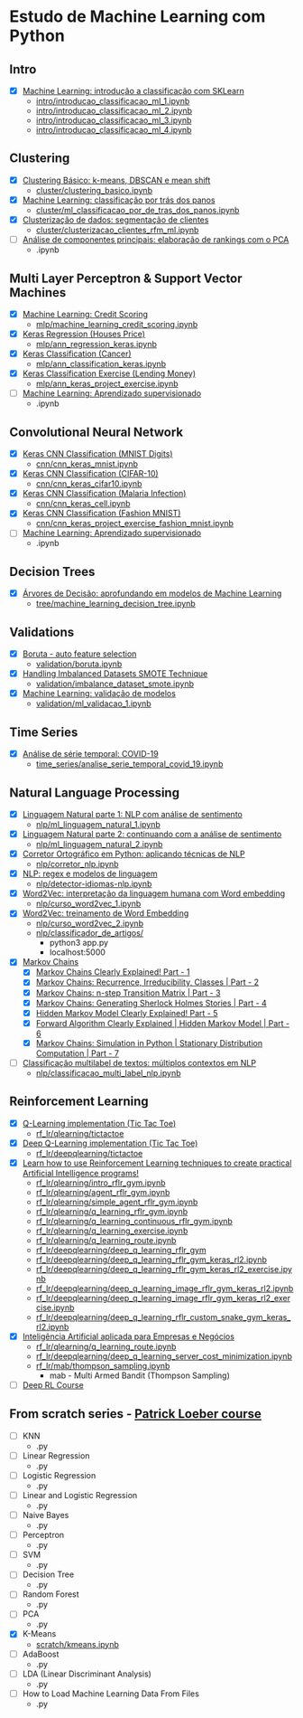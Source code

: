 # Estudo de Machine Learning com Python

## Intro

- [X] [Machine Learning: introdução a classificação com SKLearn](https://cursos.alura.com.br/course/machine-learning-introducao-a-classificacao-com-sklearn)
	- [intro/introducao_classificacao_ml_1.ipynb](intro/introducao_classificacao_ml_1.ipynb)
	- [intro/introducao_classificacao_ml_2.ipynb](intro/introducao_classificacao_ml_2.ipynb)
	- [intro/introducao_classificacao_ml_3.ipynb](intro/introducao_classificacao_ml_3.ipynb)
	- [intro/introducao_classificacao_ml_4.ipynb](intro/introducao_classificacao_ml_4.ipynb)

## Clustering

- [X] [Clustering Básico: k-means, DBSCAN e mean shift](https://cursos.alura.com.br/course/clustering-dados-sem-classificacao)
	- [cluster/clustering_basico.ipynb](cluster/clustering_basico.ipynb)
- [X] [Machine Learning: classificação por trás dos panos](https://cursos.alura.com.br/course/machine-learning-classificacao-tras-panos)
	- [cluster/ml_classificacao_por_de_tras_dos_panos.ipynb](cluster/ml_classificacao_por_de_tras_dos_panos.ipynb)
- [X] [Clusterização de dados: segmentação de clientes](https://cursos.alura.com.br/course/clusterizacao-dados-segmentacao-clientes)
	- [cluster/clusterizacao_clientes_rfm_ml.ipynb](cluster/clusterizacao_clientes_rfm_ml.ipynb)
- [ ] [Análise de componentes principais: elaboração de rankings com o PCA](https://cursos.alura.com.br/course/analise-componentes-elaboracao-rankings-pca)
	- .ipynb

## Multi Layer Perceptron & Support Vector Machines

- [X] [Machine Learning: Credit Scoring](https://cursos.alura.com.br/course/machine-learning-credit-scoring)
	- [mlp/machine_learning_credit_scoring.ipynb](mlp/machine_learning_credit_scoring.ipynb)
- [X] [Keras Regression (Houses Price)](https://www.udemy.com/course/practical-ai-with-python-and-reinforcement-learning)
	- [mlp/ann_regression_keras.ipynb](mlp/ann_regression_keras.ipynb)
- [X] [Keras Classification (Cancer)](https://www.udemy.com/course/practical-ai-with-python-and-reinforcement-learning)
	- [mlp/ann_classification_keras.ipynb](mlp/ann_classification_keras.ipynb)
- [X] [Keras Classification Exercise (Lending Money)](https://www.udemy.com/course/practical-ai-with-python-and-reinforcement-learning)
	-	[mlp/ann_keras_project_exercise.ipynb](mlp/ann_keras_project_exercise.ipynb)
- [ ] [Machine Learning: Aprendizado supervisionado](https://cursos.alura.com.br/course/machine-learning-aprendizado-supervisionado)
	- .ipynb

## Convolutional Neural Network

- [X] [Keras CNN Classification (MNIST Digits)](https://www.udemy.com/course/practical-ai-with-python-and-reinforcement-learning)
	- [cnn/cnn_keras_mnist.ipynb](cnn/cnn_keras_mnist.ipynb)
- [X] [Keras CNN Classification (CIFAR-10)](https://www.udemy.com/course/practical-ai-with-python-and-reinforcement-learning)
	- [cnn/cnn_keras_cifar10.ipynb](cnn/cnn_keras_cifar10.ipynb)
- [X] [Keras CNN Classification (Malaria Infection)](https://www.udemy.com/course/practical-ai-with-python-and-reinforcement-learning)
	- [cnn/cnn_keras_cell.ipynb](cnn/cnn_keras_cell.ipynb)
- [X] [Keras CNN Classification (Fashion MNIST)](https://www.udemy.com/course/practical-ai-with-python-and-reinforcement-learning)
	- [cnn/cnn_keras_project_exercise_fashion_mnist.ipynb](cnn/cnn_keras_project_exercise_fashion_mnist.ipynb)
- [ ] [Machine Learning: Aprendizado supervisionado](https://cursos.alura.com.br/course/machine-learning-aprendizado-supervisionado)
	- .ipynb

## Decision Trees

- [X] [Árvores de Decisão: aprofundando em modelos de Machine Learning](https://cursos.alura.com.br/course/arvores-decisao-aprofundando-modelos-machine-learning)
	- [tree/machine_learning_decision_tree.ipynb](tree/machine_learning_decision_tree.ipynb)

## Validations

- [X] [Boruta - auto feature selection](https://towardsdatascience.com/boruta-explained-the-way-i-wish-someone-explained-it-to-me-4489d70e154a)
	- [validation/boruta.ipynb](validation/boruta.ipynb)
- [X] [Handling Imbalanced Datasets SMOTE Technique](https://www.youtube.com/watch?v=dkXB8HH_4-k&ab_channel=DataMites)
	- [validation/imbalance_dataset_smote.ipynb](validation/imbalance_dataset_smote.ipynb)
- [X] [Machine Learning: validação de modelos](https://cursos.alura.com.br/course/machine-learning-validando-modelos)
	- [validation/ml_validacao_1.ipynb](validation/ml_validacao_1.ipynb)

## Time Series

- [X] [Análise de série temporal: COVID-19](https://cursos.alura.com.br/course/analise-serie-temporal-covid-19)
	- [time_series/analise_serie_temporal_covid_19.ipynb](time_series/analise_serie_temporal_covid_19.ipynb)

## Natural Language Processing

- [X] [Linguagem Natural parte 1: NLP com análise de sentimento](https://cursos.alura.com.br/course/introducao-a-nlp-com-analise-de-sentimento)
	- [nlp/ml_linguagem_natural_1.ipynb](nlp/ml_linguagem_natural_1.ipynb)
- [X] [Linguagem Natural parte 2: continuando com a análise de sentimento](https://cursos.alura.com.br/course/nlp-com-analise-de-sentimento)
	- [nlp/ml_linguagem_natural_2.ipynb](nlp/ml_linguagem_natural_2.ipynb)
- [X] [Corretor Ortográfico em Python: aplicando técnicas de NLP](https://cursos.alura.com.br/course/nlp-corretor-ortografico)
	- [nlp/corretor_nlp.ipynb](nlp/corretor_nlp.ipynb)
- [X] [NLP: regex e modelos de linguagem](https://cursos.alura.com.br/course/nlp-modelos-linguagem)
	- [nlp/detector-idiomas-nlp.ipynb](nlp/detector-idiomas-nlp.ipynb)
- [X] [Word2Vec: interpretação da linguagem humana com Word embedding](https://cursos.alura.com.br/course/introducao-word-embedding)
	- [nlp/curso_word2vec_1.ipynb](nlp/curso_word2vec_1.ipynb)
- [X] [Word2Vec: treinamento de Word Embedding](https://cursos.alura.com.br/course/word2vec-treinamento-word-embedding)
	- [nlp/curso_word2vec_2.ipynb](nlp/curso_word2vec_2.ipynb)
	- [nlp/classificador_de_artigos/](nlp/classificador_de_artigos/)
		* python3 app.py
		* localhost:5000
- [X] [Markov Chains](https://www.youtube.com/watch?v=E4WcBWuQQws)
  - [X] [Markov Chains Clearly Explained! Part - 1](https://www.youtube.com/watch?v=i3AkTO9HLXo)
  - [X] [Markov Chains: Recurrence, Irreducibility, Classes | Part - 2](https://www.youtube.com/watch?v=VNHeFp6zXKU)
  - [X] [Markov Chains: n-step Transition Matrix | Part - 3](https://www.youtube.com/watch?v=Zo3ieESzr4E)
  - [X] [Markov Chains: Generating Sherlock Holmes Stories | Part - 4](https://www.youtube.com/watch?v=E4WcBWuQQws)
  - [X] [Hidden Markov Model Clearly Explained! Part - 5](https://www.youtube.com/watch?v=RWkHJnFj5rY)
  - [X] [Forward Algorithm Clearly Explained | Hidden Markov Model | Part - 6](https://www.youtube.com/watch?v=9-sPm4CfcD0)
  - [X] [Markov Chains: Simulation in Python | Stationary Distribution Computation | Part - 7](https://www.youtube.com/watch?v=G7FIQ9fXl6U)
- [ ] [Classificação multilabel de textos: múltiplos contextos em NLP](https://cursos.alura.com.br/course/classificacao-multilabel-nlp)
	- [nlp/classificacao_multi_label_nlp.ipynb](nlp/classificacao_multi_label_nlp.ipynb)

## Reinforcement Learning

- [X] [Q-Learning implementation (Tic Tac Toe)](https://www.udemy.com/course/introduction-to-machine-learning-in-python)
	-	 [rf_lr/qlearning/tictactoe](rf_lr/qlearning/tictactoe)
- [X] [Deep Q-Learning implementation (Tic Tac Toe)](https://www.udemy.com/course/introduction-to-machine-learning-in-python)
	-	 [rf_lr/deepqlearning/tictactoe](rf_lr/qlearning/tictactoe)
- [X] [Learn how to use Reinforcement Learning techniques to create practical Artificial Intelligence programs!](https://www.udemy.com/course/practical-ai-with-python-and-reinforcement-learning)
	-	[rf_lr/qlearning/intro_rflr_gym.ipynb](rf_lr/qlearning/intro_rflr_gym.ipynb)
	- [rf_lr/qlearning/agent_rflr_gym.ipynb](rf_lr/qlearning/agent_rflr_gym.ipynb)
	- [rf_lr/qlearning/simple_agent_rflr_gym.ipynb](rf_lr/qlearning/simple_agent_rflr_gym.ipynb)
	- [rf_lr/qlearning/q_learning_rflr_gym.ipynb](rf_lr/qlearning/q_learning_rflr_gym.ipynb)
	- [rf_lr/qlearning/q_learning_continuous_rflr_gym.ipynb](rf_lr/qlearning/q_learning_continuous_rflr_gym.ipynb)
	- [rf_lr/qlearning/q_learning_exercise.ipynb](rf_lr/qlearning/q_learning_exercise.ipynb)
	- [rf_lr/qlearning/q_learning_route.ipynb](rf_lr/qlearning/q_learning_route.ipynb)
	- [rf_lr/deepqlearning/deep_q_learning_rflr_gym](rf_lr/deepqlearning/deep_q_learning_rflr_gym.ipynb)
	- [rf_lr/deepqlearning/deep_q_learning_rflr_gym_keras_rl2.ipynb](rf_lr/deepqlearning/deep_q_learning_rflr_gym_keras_rl2.ipynb)
	- [rf_lr/deepqlearning/deep_q_learning_rflr_gym_keras_rl2_exercise.ipynb](rf_lr/deepqlearning/deep_q_learning_rflr_gym_keras_rl2_exercise.ipynb)
	- [rf_lr/deepqlearning/deep_q_learning_image_rflr_gym_keras_rl2.ipynb](rf_lr/deepqlearning/deep_q_learning_image_rflr_gym_keras_rl2.ipynb)
	- [rf_lr/deepqlearning/deep_q_learning_image_rflr_gym_keras_rl2_exercise.ipynb](rf_lr/deepqlearning/deep_q_learning_image_rflr_gym_keras_rl2_exercise.ipynb)
	- [rf_lr/deepqlearning/deep_q_learning_rflr_custom_snake_gym_keras_rl2.ipynb](rf_lr/deepqlearning/deep_q_learning_rflr_custom_snake_gym_keras_rl2.ipynb)
- [X] [Inteligência Artificial aplicada para Empresas e Negócios](https://www.udemy.com/course/inteligencia-artificial-empresas-negocios/)
	- [rf_lr/qlearning/q_learning_route.ipynb](rf_lr/qlearning/q_learning_route.ipynb)
	- [rf_lr/deepqlearning/deep_q_learning_server_cost_minimization.ipynb](rf_lr/deepqlearning/deep_q_learning_server_cost_minimization.ipynb)
	- [rf_lr/mab/thompson_sampling.ipynb](rf_lr/mab/thompson_sampling.ipynb)
		* mab - Multi Armed Bandit (Thompson Sampling)
- [ ] [Deep RL Course](https://huggingface.co/learn/deep-rl-course)

## From scratch series - [Patrick Loeber course](https://www.youtube.com/watch?v=ngLyX54e1LU&list=PLqnslRFeH2Upcrywf-u2etjdxxkL8nl7E&index=1&ab_channel=PatrickLoeber)

- [ ] KNN
  - .py
- [ ] Linear Regression
  - .py
- [ ] Logistic Regression
  - .py
- [ ] Linear and Logistic Regression
  - .py
- [ ] Naive Bayes
  - .py
- [ ] Perceptron
  - .py
- [ ] SVM
  - .py
- [ ] Decision Tree
  - .py
- [ ] Random Forest
  - .py
- [ ] PCA
  - .py
- [X] K-Means
  - [scratch/kmeans.ipynb](scratch/kmeans.ipynb)
- [ ] AdaBoost
  - .py
- [ ] LDA (Linear Discriminant Analysis)
  - .py
- [ ] How to Load Machine Learning Data From Files
  - .py

